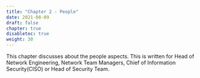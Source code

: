 ```yaml
---
title: "Chapter 2 - People"
date: 2021-08-09
draft: false
chapter: true
disabletoc: true
weight: 30
---
```


This chapter discusses about the people aspects. This is written for Head of Network Engineering, Network Team Managers, Chief of Information Security(CISO) or Head of Security Team.